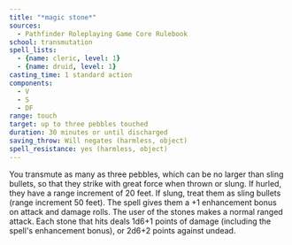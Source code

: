 ```yaml
---
title: "*magic stone*"
sources:
  - Pathfinder Roleplaying Game Core Rulebook
school: transmutation
spell_lists:
  - {name: cleric, level: 1}
  - {name: druid, level: 1}
casting_time: 1 standard action
components:
  - V
  - S
  - DF
range: touch
target: up to three pebbles touched
duration: 30 minutes or until discharged
saving_throw: Will negates (harmless, object)
spell_resistance: yes (harmless, object)
---
```


You transmute as many as three pebbles, which can be no larger than sling bullets, so that they strike with great force when thrown or slung. If hurled, they have a range increment of 20 feet. If slung, treat them as sling bullets (range increment 50 feet). The spell gives them a +1 enhancement bonus on attack and damage rolls. The user of the stones makes a normal ranged attack. Each stone that hits deals 1d6+1 points of damage (including the spell's enhancement bonus), or 2d6+2 points against undead.


